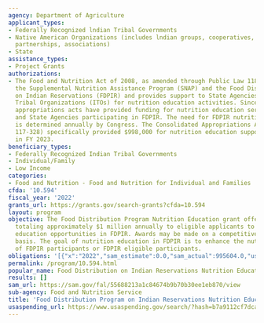 ```yaml
---
agency: Department of Agriculture
applicant_types:
- Federally Recognized lndian Tribal Governments
- Native American Organizations (includes lndian groups, cooperatives, corporations,
  partnerships, associations)
- State
assistance_types:
- Project Grants
authorizations:
- The Food and Nutrition Act of 2008, as amended through Public Law 118-5, authorizes
  the Supplemental Nutrition Assistance Program (SNAP) and the Food Distribution Program
  on Indian Reservations (FDPIR) and provides support to State Agencies and Indian
  Tribal Organizations (ITOs) for nutrition education activities. Since 2008, annual
  appropriations acts have provided funding for nutrition education services for ITOs
  and State Agencies participating in FDPIR. The need for FDPIR nutrition education
  is determined annually by Congress. The Consolidated Appropriations Act, 2023 (P.L.
  117-328) specifically provided $998,000 for nutrition education support for FDPIR
  in FY 2023.
beneficiary_types:
- Federally Recognized Indian Tribal Governments
- Individual/Family
- Low Income
categories:
- Food and Nutrition - Food and Nutrition for Individual and Families
cfda: '10.594'
fiscal_year: '2022'
grants_url: https://grants.gov/search-grants?cfda=10.594
layout: program
objective: The Food Distribution Program Nutrition Education grant offers funding
  totaling approximately $1 million annually to eligible applicants to support nutrition
  education opportunities in FDPIR. Awards may be made on a competitive or noncompetitive
  basis. The goal of nutrition education in FDPIR is to enhance the nutrition knowledge
  of FDPIR participants or FDPIR eligible participants.
obligations: '[{"x":"2022","sam_estimate":0.0,"sam_actual":995604.0,"usa_spending_actual":691108.98},{"x":"2023","sam_estimate":998000.0,"sam_actual":0.0,"usa_spending_actual":-103819.28},{"x":"2024","sam_estimate":998000.0,"sam_actual":0.0,"usa_spending_actual":0.0}]'
permalink: /program/10.594.html
popular_name: Food Distribution on Indian Reservations Nutrition Education
results: []
sam_url: https://sam.gov/fal/55688213a1c84674b9b70b30ee1eb870/view
sub-agency: Food and Nutrition Service
title: 'Food Distribution Program on Indian Reservations Nutrition Education Grants '
usaspending_url: https://www.usaspending.gov/search/?hash=b7a9112cf7dca349c966e78768a76b9e
---
```

